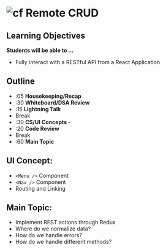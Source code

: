 ![cf](http://i.imgur.com/7v5ASc8.png) Remote CRUD
=================================================

## Learning Objectives

**Students will be able to ...**
* Fully interact with a RESTful API from a React Application

## Outline
* :05 **Housekeeping/Recap**
* :30 **Whiteboard/DSA Review**
* :15 **Lightning Talk**
* Break
* :30 **CS/UI Concepts** -
* :20 **Code Review**
* Break
* :60 **Main Topic**

## UI Concept:
* `<Menu />` Component
* `<Nav />` Component
* Routing and Linking

## Main Topic:
* Implement REST actions through Redux
* Where do we normalize data?
* How do we handle errors?
* How do we handle different methods?
